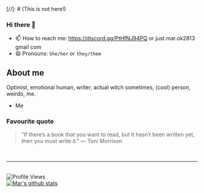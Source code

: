 <script async src="https://pagead2.googlesyndication.com/pagead/js/adsbygoogle.js?client=ca-pub-5016013452104530"
     crossorigin="anonymous"></script> [//]: # (This is not here!)
     
     
### Hi there 👋

- 📫 How to reach me: https://discord.gg/PtHfNJ94PQ or just.mar.ok2813 <at> gmail <dot> com
- 😄 Pronouns: `She/her` or `they/them`


## About me
Optimist, emotional human, writer, actual witch sometimes, (cool) person, weirdo, me.
- Me
### Favourite quote
> “If there’s a book that you want to read, but it hasn’t been written yet, then you must write it.”
> ― Toni Morrison


<br><hr><br>
<h align = "left"><img src = "https://komarev.com/ghpvc/?username=mar-on-github" alt = "Profile Views" /></h><br>
[![Mar's github stats](https://github-readme-stats.vercel.app/api?username=mar-on-github&count_private=true&show_icons=true)](https://github.com/mar-on-github)
